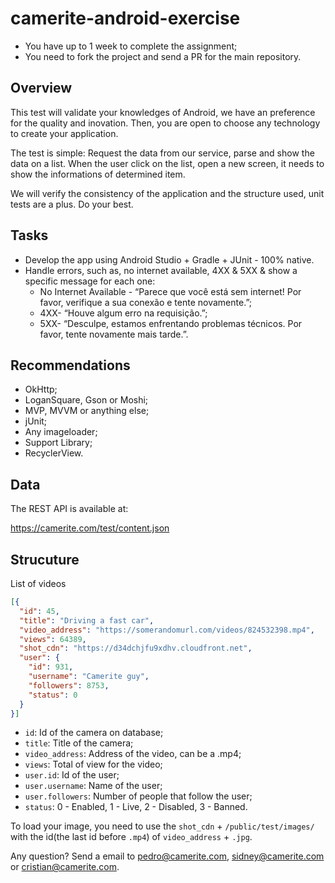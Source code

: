 # camerite-android-exercise

- You have up to 1 week to complete the assignment;
- You need to fork the project and send a PR for the main repository.

Overview
--------

This test will validate your knowledges of Android, we have an preference for the quality and inovation. Then, you are open to choose any technology to create your application.

The test is simple: Request the data from our service, parse and show the data on a list. When the user click on the list, open a new screen, it needs to show the informations of determined item.

We will verify the consistency of the application and the structure used, unit tests are a plus. Do your best.

Tasks
-----

- Develop the app using Android Studio + Gradle + JUnit ­- 100% native.
- Handle errors, such as, no internet available, 4XX & 5XX & show a specific message for each one:
  * No Internet Available - “Parece que você está sem internet! Por favor, verifique a sua conexão e tente novamente.”;
  * 4XX- “Houve algum erro na requisição.”;
  * 5XX- “Desculpe, estamos enfrentando problemas técnicos. Por favor, tente novamente mais tarde.”.

Recommendations
---------------

- OkHttp;
- LoganSquare, Gson or Moshi;
- MVP, MVVM or anything else;
- jUnit;
- Any imageloader;
- Support Library;
- RecyclerView.

Data
----

The REST API is available at:

https://camerite.com/test/content.json

Strucuture
----------

List of videos

```json
[{
  "id": 45,
  "title": "Driving a fast car",
  "video_address": "https://somerandomurl.com/videos/824532398.mp4",
  "views": 64389,
  "shot_cdn": "https://d34dchjfu9xdhv.cloudfront.net",
  "user": {
    "id": 931,
    "username": "Camerite guy",
    "followers": 8753,
    "status": 0
  }
}]
```

- `id`: Id of the camera on database;
- `title`: Title of the camera;
- `video_address`: Address of the video, can be a .mp4;
- `views`: Total of view for the video;
- `user.id`: Id of the user;
- `user.username`: Name of the user;
- `user.followers`: Number of people that follow the user;
- `status`: 0 - Enabled, 1 - Live, 2 - Disabled, 3 - Banned.

To load your image, you need to use the `shot_cdn` + `/public/test/images/` with the id(the last id before `.mp4`) of `video_address` + `.jpg`.

Any question? Send a email to pedro@camerite.com, sidney@camerite.com or cristian@camerite.com.